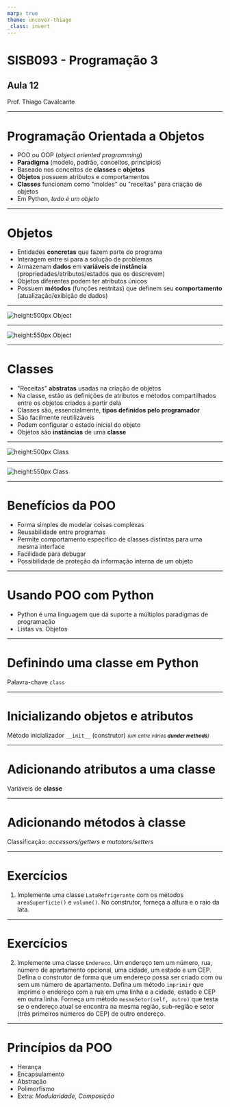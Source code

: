 ```yaml
---
marp: true
theme: uncover-thiago
_class: invert
---
```


<title>Aula 12 — Slides</title>

# **SISB093 - Programação 3**

## Aula 12

Prof. Thiago Cavalcante

---

<!-- paginate: true -->

# <!-- fit --> Programação Orientada a Objetos

* POO ou OOP (*object oriented programming*)
* **Paradigma** (modelo, padrão, conceitos, princípios)
* Baseado nos conceitos de **classes** e **objetos**
* **Objetos** possuem atributos e comportamentos
* **Classes** funcionam como "moldes" ou "receitas" para criação de objetos
* Em Python, *tudo é um objeto*

---

# Objetos

* Entidades **concretas** que fazem parte do programa
* Interagem entre si para a solução de problemas
* Armazenam **dados** em **variáveis de instância** (propriedades/atributos/estados que os descrevem)
* Objetos diferentes podem ter atributos únicos
* Possuem **métodos** (funções restritas) que definem seu **comportamento** (atualização/exibição de dados)

---

<!-- _footer: Fonte: [Educative](https://www.educative.io/blog/how-to-use-oop-in-python) -->

![height:500px Object](./object1.svg)

---

<!-- _footer: Fonte: [Educative](https://www.educative.io/blog/how-to-use-oop-in-python) -->

![height:550px Object](./object2.svg)

---

# Classes

* "Receitas" **abstratas** usadas na criação de objetos
* Na classe, estão as definições de atributos e métodos compartilhados entre os objetos criados a partir dela
* Classes são, essencialmente, **tipos definidos pelo programador**
* São facilmente reutilizáveis
* Podem configurar o estado inicial do objeto
* Objetos são **instâncias** de uma **classe**

---

<!-- _footer: Fonte: [Educative](https://www.educative.io/blog/how-to-use-oop-in-python) -->

![height:500px Class](./class1.svg)

---

<!-- _footer: Fonte: [Educative](https://www.educative.io/blog/how-to-use-oop-in-python) -->

![height:550px Class](./class2.svg)

---

# Benefícios da POO

* Forma simples de modelar coisas complexas
* Reusabilidade entre programas
* Permite comportamento específico de classes distintas para uma mesma interface
* Facilidade para debugar
* Possibilidade de proteção da informação interna de um objeto

---

# Usando POO com Python

* Python é uma linguagem que dá suporte a múltiplos paradigmas de programação
* Listas vs. Objetos

---

# <!-- fit --> Definindo uma classe em Python

Palavra-chave `class`

---

# <!-- fit --> Inicializando objetos e atributos

Método inicializador `__init__` (construtor)
<small>*(um entre vários **dunder methods**)*</small>

---

# <!-- fit --> Adicionando atributos a uma classe

Variáveis de **classe**

---

# <!-- fit --> Adicionando métodos à classe

Classificação: *accessors/getters* e *mutators/setters*

---

# Exercícios

1. Implemente uma classe `LataRefrigerante` com os métodos `areaSuperficie()` e `volume()`. No construtor, forneça a altura e o raio da lata.

---

<!-- _class: small-ol -->

# Exercícios

2. Implemente uma classe `Endereco`. Um endereço tem um número, rua, número de apartamento opcional, uma cidade, um estado e um CEP. Defina o construtor de forma que um endereço possa ser criado com ou sem um número de apartamento. Defina um método `imprimir` que imprime o endereço com a rua em uma linha e a cidade, estado e CEP em outra linha. Forneça um método `mesmoSetor(self, outro)` que testa se o endereço atual se encontra na mesma região, sub-região e setor (três primeiros números do CEP) de outro endereço.

---

# Princípios da POO

* Herança
* Encapsulamento
* Abstração
* Polimorfismo
* Extra: *Modularidade, Composição*

